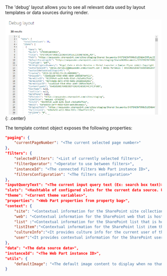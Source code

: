 
The 'debug' layout allows you to see all relevant data used by layout templates or data sources during render.

!["Debug layout"](../../../assets/webparts/search-results/layouts/debug_layout.png){: .center} 

The template context object exposes the following properties:

```json
"paging": {
    "currentPageNumber": "<The current selected page number>"
},
"filters": {
    "selectedFilters": "<List of currently selected filters>",
    "filterOperator": "<Operator to use between filters>",
    "instanceId": "<The connected Filters Web Part instance ID>",
    "filtersConfiguration": "<The filters configuration>"
},
"inputQueryText": "<The current input query text (Ex: search box text)>",
"slots": "<Hashtable of configured slots for the current data source. Usage: {{slot item @root.slots}} >",
"theme": "<Current theme variables>",
"properties": "<Web Part properties from property bag>",
"context": {
    "site": "<Contextual information for the SharePoint site collection that is hosting the page>",
    "web": "<Contextual information for the SharePoint web that is hosting the page>",
    "list" :"<Contextual information for the SharePoint list that is hosting the page>",
    "listItem":"<Contextual information for the SharePoint list item that is hosting the page>",
    "cultureInfo":"<It provides culture info for the current user of the application>",
    "user":"<It provides contextual information for the SharePoint user that is accessing the page>"
},
"data": "<The data source data>",
"instanceId": "<The Web Part instance ID>",
"utils": {
    "defaultImage": "<The default image content to display when no thummbnail is available (Base64)>"
}
```

